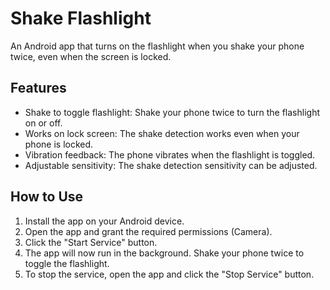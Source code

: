 # Shake Flashlight

An Android app that turns on the flashlight when you shake your phone twice, even when the screen is locked.

## Features

- Shake to toggle flashlight: Shake your phone twice to turn the flashlight on or off.
- Works on lock screen: The shake detection works even when your phone is locked.
- Vibration feedback: The phone vibrates when the flashlight is toggled.
- Adjustable sensitivity: The shake detection sensitivity can be adjusted.

## How to Use

1.  Install the app on your Android device.
2.  Open the app and grant the required permissions (Camera).
3.  Click the "Start Service" button.
4.  The app will now run in the background. Shake your phone twice to toggle the flashlight.
5.  To stop the service, open the app and click the "Stop Service" button.

